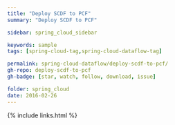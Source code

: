 ```yaml
---
title: "Deploy SCDF to PCF"
summary: "Deploy SCDF to PCF"

sidebar: spring_cloud_sidebar

keywords: sample
tags: [spring-cloud-tag,spring-cloud-dataflow-tag]

permalink: spring-cloud-dataflow/deploy-scdf-to-pcf/
gh-repo: deploy-scdf-to-pcf
gh-badge: [star, watch, follow, download, issue]

folder: spring_cloud
date: 2016-02-26
---
```


{% include links.html %}
